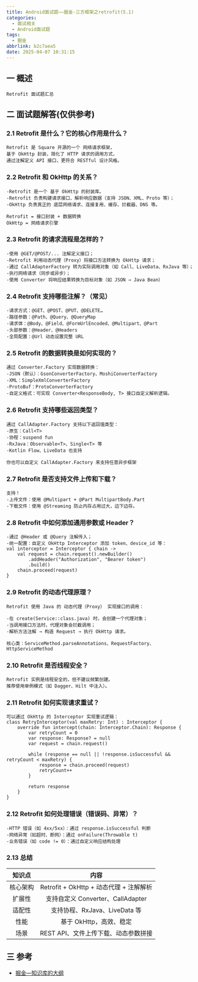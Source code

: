 ```yaml
---
title: Android面试题——掘金-三方框架之retrofit(5.1)
categories:
  - 面试相关
  - Android面试题
tags:
  - 掘金
abbrlink: b2c7aea5
date: 2025-04-07 10:31:15
---
```

## 一 概述

```
Retrofit 面试题汇总
```

<!--more-->

## 二 面试题解答(仅供参考)

### 2.1 Retrofit 是什么？它的核心作用是什么？

```
Retrofit 是 Square 开源的一个 网络请求框架，
基于 OkHttp 封装，简化了 HTTP 请求的调用方式，
通过注解定义 API 接口，更符合 RESTful 设计风格。
```

### 2.2 Retrofit 和 OkHttp 的关系？

```
-Retrofit 是一个 基于 OkHttp 的封装库。
-Retrofit 负责构建请求接口、解析响应数据（支持 JSON、XML、Proto 等）；
-OkHttp 负责真正的 底层网络请求、连接复用、缓存、拦截器、DNS 等。

Retrofit = 接口封装 + 数据转换
OkHttp = 网络请求引擎
```

### 2.3 Retrofit 的请求流程是怎样的？

```
-使用 @GET/@POST/... 注解定义接口；
-Retrofit 利用动态代理（Proxy）将接口方法转换为 OkHttp 请求；
-通过 CallAdapterFactory 转为实际调用对象（如 Call、LiveData、RxJava 等）；
-执行网络请求（同步或异步）；
-使用 Converter 将响应结果转换为目标对象（如 JSON → Java Bean）
```

### 2.4 Retrofit 支持哪些注解？（常见）

```
-请求方式：@GET、@POST、@PUT、@DELETE…
-路径参数：@Path、@Query、@QueryMap
-请求体：@Body、@Field、@FormUrlEncoded、@Multipart、@Part
-头部参数：@Header、@Headers
-全局配置：@Url 动态设置完整 URL
```

### 2.5 Retrofit 的数据转换是如何实现的？

```
通过 Converter.Factory 实现数据转换：
-JSON（默认）：GsonConverterFactory、MoshiConverterFactory
-XML：SimpleXmlConverterFactory
-ProtoBuf：ProtoConverterFactory
-自定义格式：可实现 Converter<ResponseBody, T> 接口自定义解析逻辑。
```

### 2.6 Retrofit 支持哪些返回类型？

```
通过 CallAdapter.Factory 支持以下返回值类型：
-原生：Call<T>
-协程：suspend fun
-RxJava：Observable<T>、Single<T> 等
-Kotlin Flow、LiveData 也支持

你也可以自定义 CallAdapter.Factory 来支持任意异步框架
```

### 2.7 Retrofit 是否支持文件上传和下载？

```
支持！
-上传文件：使用 @Multipart + @Part MultipartBody.Part
-下载文件：使用 @Streaming 防止内存占用过大，边下边存。
```

### 2.8 Retrofit 中如何添加通用参数或 Header？

```
-通过 @Header 或 @Query 注解传入；
-统一配置：自定义 OkHttp Interceptor 添加 token、device_id 等：
val interceptor = Interceptor { chain ->
    val request = chain.request().newBuilder()
        .addHeader("Authorization", "Bearer token")
        .build()
    chain.proceed(request)
}
```

### 2.9 Retrofit 的动态代理原理？

```
Retrofit 使用 Java 的 动态代理（Proxy） 实现接口的调用：

-在 create(Service::class.java) 时，会创建一个代理对象；
-当调用接口方法时，代理对象会拦截调用；
-解析方法注解 → 构造 Request → 执行 OkHttp 请求。

核心类：ServiceMethod.parseAnnotations、RequestFactory、HttpServiceMethod
```

### 2.10 Retrofit 是否线程安全？

```
Retrofit 实例是线程安全的，但不建议频繁创建。
推荐使用单例模式（如 Dagger、Hilt 中注入）。
```

### 2.11  Retrofit 如何实现请求重试？

```
可以通过 OkHttp 的 Interceptor 实现重试逻辑：
class RetryInterceptor(val maxRetry: Int) : Interceptor {
    override fun intercept(chain: Interceptor.Chain): Response {
        var retryCount = 0
        var response: Response? = null
        var request = chain.request()

        while (response == null || !response.isSuccessful && retryCount < maxRetry) {
            response = chain.proceed(request)
            retryCount++
        }

        return response
    }
}
```

### 2.12  Retrofit 如何处理错误（错误码、异常）？

```
-HTTP 错误（如 4xx/5xx）：通过 response.isSuccessful 判断
-网络异常（如超时、断网）：通过 onFailure(Throwable t)
-业务错误（如 code != 0）：通过自定义响应结构处理
```

### 2.13 总结

|  知识点  |                  内容                   |
| :------: | :-------------------------------------: |
| 核心架构 | Retrofit + OkHttp + 动态代理 + 注解解析 |
|  扩展性  |    支持自定义 Converter、CallAdapter    |
|  适配性  |      支持协程、RxJava、LiveData 等      |
|   性能   |         基于 OkHttp，高效、稳定         |
|   场景   |  REST API、文件上传下载、动态参数拼接   |

##  三 参考

* [掘金—知识库的大纲](https://juejin.cn/post/7480464724096057381)